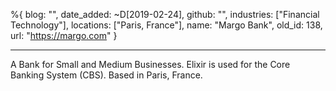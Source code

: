 %{
  blog: "",
  date_added: ~D[2019-02-24],
  github: "",
  industries: ["Financial Technology"],
  locations: ["Paris, France"],
  name: "Margo Bank",
  old_id: 138,
  url: "https://margo.com"
}

---

A Bank for Small and Medium Businesses. Elixir is used for the Core Banking System (CBS). Based in Paris, France.

